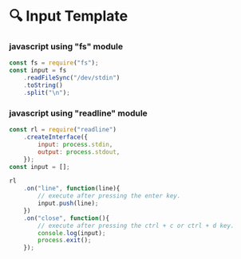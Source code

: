 # 🔍 Input Template

### javascript using "fs" module

```javascript
const fs = require("fs");
const input = fs
	.readFileSync("/dev/stdin")
	.toString()
	.split("\n");
```



### javascript using "readline" module

```javascript
const rl = require("readline")
	.createInterface({
		input: process.stdin,
		output: process.stdout,
	});
const input = [];

rl
	.on("line", function(line){
		// execute after pressing the enter key.
		input.push(line);
	})
	.on("close", function(){
		// execute after pressing the ctrl + c or ctrl + d key.
		console.log(input);
		process.exit();
	});
```
